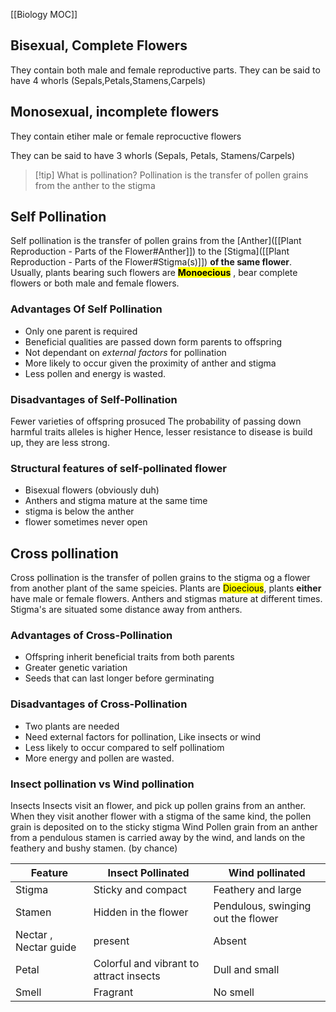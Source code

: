 [[Biology MOC]]

## Bisexual, Complete Flowers

They contain both male and female reproductive parts.
They can be said to have 4 whorls (Sepals,Petals,Stamens,Carpels)

## Monosexual, incomplete flowers

They contain etiher male or female reprocuctive flowers

They can be said to have 3 whorls (Sepals, Petals, Stamens/Carpels)

> [!tip] What is pollination?
> Pollination is the transfer of pollen grains from the anther to the stigma
## Self Pollination
Self pollination is the transfer of pollen grains from the [Anther]([[Plant Reproduction - Parts of the Flower#Anther]]) to the [Stigma]([[Plant Reproduction - Parts of the Flower#Stigma(s)]]) **of the same flower**. Usually, plants bearing such flowers are **<mark class="hltr-orange">Monoecious</mark>** , bear complete flowers or both male and female flowers.
### Advantages Of Self Pollination
- Only one parent is required
- Beneficial qualities are passed down form parents to offspring
- Not dependant on *external factors* for pollination
- More likely to occur given the proximity of anther and stigma
- Less pollen and energy is wasted.
### Disadvantages of Self-Pollination
Fewer varieties of offspring prosuced
The probability of passing down harmful traits alleles is higher
Hence, lesser resistance to disease is build up, they are less strong.
### Structural features of self-pollinated flower
- Bisexual flowers (obviously duh)
- Anthers and stigma mature at the same time
- stigma is below the anther
- flower sometimes never open
## Cross pollination
Cross pollination is the transfer of pollen grains to the stigma og a flower from another plant of the same speicies.
Plants are <mark class="hltr-orange">Dioecious</mark>, plants **either** have male or female flowers. Anthers and stigmas mature at different times. Stigma's are situated some distance away from anthers.
### Advantages of Cross-Pollination
- Offspring inherit beneficial traits from both parents
- Greater genetic variation
- Seeds that can last longer before germinating
### Disadvantages of Cross-Pollination
- Two plants are needed
- Need external factors for pollination, Like insects or wind 
- Less likely to occur compared to self pollinatiom
- More energy and pollen are wasted.


### Insect pollination vs Wind pollination

Insects
	Insects visit an flower, and pick up pollen grains from an anther. When they visit another flower with a stigma of the same kind, the pollen grain is deposited on to the sticky stigma
Wind
	 Pollen grain from an anther from a pendulous stamen is carried away by the wind, and lands on the feathery and bushy stamen. (by chance)


| Feature               | Insect Pollinated                       | Wind pollinated                    |
| --------------------- | --------------------------------------- | ---------------------------------- |
| Stigma                | Sticky and compact                      | Feathery and large                 |
| Stamen                | Hidden in the flower                    | Pendulous, swinging out the flower |
| Nectar , Nectar guide | present                                 | Absent                             |
| Petal                 | Colorful and vibrant to attract insects | Dull and small                     |
| Smell                 | Fragrant                                | No smell                           |
